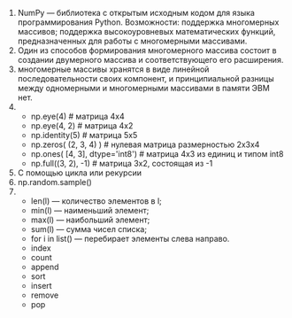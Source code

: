 1) NumPy — библиотека с открытым исходным кодом для языка программирования Python. Возможности: поддержка многомерных массивов; поддержка высокоуровневых математических функций, предназначенных для работы с многомерными массивами.
2) Один из способов формирования многомерного массива состоит в создании двумерного массива и соответствующего его расширения.
3) многомерные массивы хранятся в виде линейной последовательности своих компонент, и принципиальной разницы между одномерными и многомерными массивами в памяти ЭВМ нет.
4) + np.eye(4)    # матрица 4х4
   + np.eye(4, 2)         # матрица 4x2
   + np.identity(5) # матрица 5x5
   + np.zeros( (2, 3, 4) ) # нулевая матрица размерностью 2x3x4
   + np.ones( [4, 3], dtype='int8') # матрица 4x3 из единиц и типом int8
   + np.full((3, 2), -1) # матрица 3x2, состоящая из -1
5) С помощью цикла или рекурсии
6) np.random.sample()
7) + len(l) — количество элементов в l;
   + min(l) — наименьший элемент;
   + max(l) — наибольший элемент;
   +  sum(l) — сумма чисел списка;
   + for i in list() — перебирает элементы слева направо.
   + index
   + count
   + append
   + sort
   + insert
   + remove
   + pop